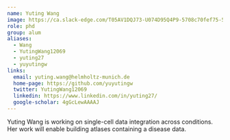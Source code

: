 ```yaml
---
name: Yuting Wang
image: https://ca.slack-edge.com/T05AV1DQJ73-U074D95Q4P9-5708c70fef75-512
role: phd
group: alum
aliases:
  - Wang
  - YutingWang12069
  - yuting27
  - yuyutingw
links:
  email: yuting.wang@helmholtz-munich.de
  home-page: https://github.com/yuyutingw
  twitter: YutingWang12069
  linkedin: https://www.linkedin.com/in/yuting27/
  google-scholar: 4gGcLewAAAAJ
---
```


Yuting Wang is working on single-cell data integration across conditions. Her work will enable building atlases containing a disease data.
